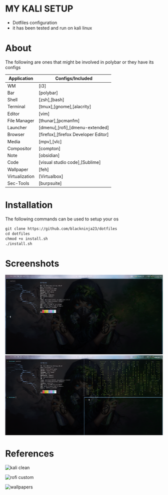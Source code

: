 # MY KALI SETUP
- Dotfiles configuration
- it has been tested and run on kali linux

# About

The following are ones that might be involved in polybar or they have its configs

|Application|Configs/Included|
|-----------|-----------|
|WM|[i3]|
|Bar|[polybar]|
|Shell|[zsh],[bash]|
|Terminal|[tmux],[gnome],[alacrity]|
|Editor|[vim]|
|File Manager|[thunar],[pcmanfm]|
|Launcher|[dmenu],[rofi],[dmenu-extended]|
|Browser|[firefox],[firefox Developer Editor]|
|Media|[mpv],[vlc]|
|Compositor|[compton]|
|Note|[obsidian]|
|Code|[visual studio code],[Sublime]|
|Wallpaper|[feh]|
|Virtualization|[Virtualbox]|
|Sec-Tools|[burpsuite]|


# Installation
The following commands can be used to setup your os

```
git clone https://github.com/blackninja23/dotfiles
cd dotfiles
chmod +x install.sh
./install.sh
```

# Screenshots
![](01.png)
![](02.png)

# References
![kali clean](https://github.com/xct/kali-clean)

![rofi custom](https://github.com/adi1090x/rofi)

![wallpapers](https://github.com/goatfiles/wallpapers)
